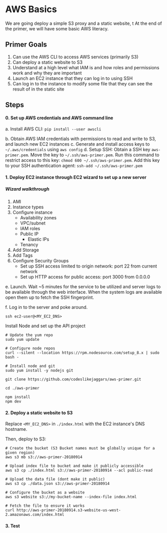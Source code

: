 # AWS Basics
We are going deploy a simple S3 proxy and a static website, t
At the end of the primer, we will have some basic AWS literacy.

## Primer Goals

1. Can use the AWS CLI to access AWS services (primarily S3)
2. Can deploy a static website to S3
3. Understand at a high level what IAM is and how roles and permissions work and why they are important
4. Launch an EC2 instance that they can log in to using SSH
5. Can log in to the instance to modify some file that they can see the result of in the static site


## Steps

#### 0. Set up AWS credentials and AWS command line
a. Install AWS CLI:
`pip install --user awscli`

b. Obtain AWS IAM credentials with permissions to read and write to S3, and launch new EC2 instances
c. Generate and install access keys to `~/.aws/credentials` using `aws config` 
d. Setup SSH: Obtain a SSH key `aws-primer.pem`. Move the key to `~/.ssh/aws-primer.pem`. Run this command to restrict access to this key: `chmod 600 ~/.ssh/aws-primer.pem`. Add this key to your SSH authentication agent: `ssh-add ~/.ssh/aws-primer.pem`


#### 1. Deploy EC2 instance through EC2 wizard to set up a new server

##### Wizard walkthrough
1. AMI
2. Instance types
3. Configure instance 
	- Availability zones
	- VPC/subnet
	- IAM roles
	- Public IP
		- Elastic IPs
	- Tenancy
4. Add Storage
5. Add Tags
6. Configure Security Groups
	- Set up SSH access limited to origin network: port 22 from current network
	- Set up HTTP access for public access: port 3000 from 0.0.0.0

e. Launch. Wait ~5 minutes for the service to be utilized and server logs to be available through the web interface.  When the system logs are available open them up to fetch the SSH fingerprint.

f. Log in to the server and poke around.

	ssh ec2-user@<MY_EC2_DNS>

Install Node and set up the API project

	# Update the yum repo
	sudo yum update

	# Configure node repos
	curl --silent --location https://rpm.nodesource.com/setup_8.x | sudo bash -

	# Install node and git
	sudo yum install -y nodejs git
	
	git clone https://github.com/codeslikejaggars/aws-primer.git

	cd ./aws-primer

	npm install
	npm dev


#### 2. Deploy a static website to S3
Replace `<MY_EC2_DNS>` in `./index.html` with the EC2 instance's DNS hostname.

Then, deploy to S3:

	# Create the bucket (S3 Bucket names must be globally unique for a given region)
	aws s3 mb s3://aws-primer-20180914

	# Upload index file to bucket and make it publicly accessible
	aws s3 cp ./index.html s3://aws-primer-20180914 --acl public-read

	# Upload the data file (dont make it public)
	aws s3 cp ./data.json s3://aws-primer-20180914

	# Configure the bucket as a website
	aws s3 website s3://my-bucket-name --index-file index.html

	# Fetch the file to ensure it works
	curl http://aws-primer-20180914.s3-website-us-west-2.amazonaws.com/index.html


#### 3. Test
